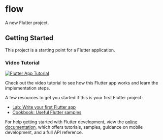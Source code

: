 # flow
A new Flutter project.

## Getting Started

This project is a starting point for a Flutter application.

### Video Tutorial
[![Flutter App Tutorial](https://img.shields.io/badge/Watch-Video%20Tutorial-red)](https://drive.google.com/file/d/1jEG1EbEzcgaClpAMqkOkPNiOs1pasR-k/view?usp=sharing)

Check out the video tutorial to see how this Flutter app works and learn the implementation steps.

A few resources to get you started if this is your first Flutter project:
- [Lab: Write your first Flutter app](https://docs.flutter.dev/get-started/codelab)
- [Cookbook: Useful Flutter samples](https://docs.flutter.dev/cookbook)

For help getting started with Flutter development, view the
[online documentation](https://docs.flutter.dev/), which offers tutorials,
samples, guidance on mobile development, and a full API reference.
